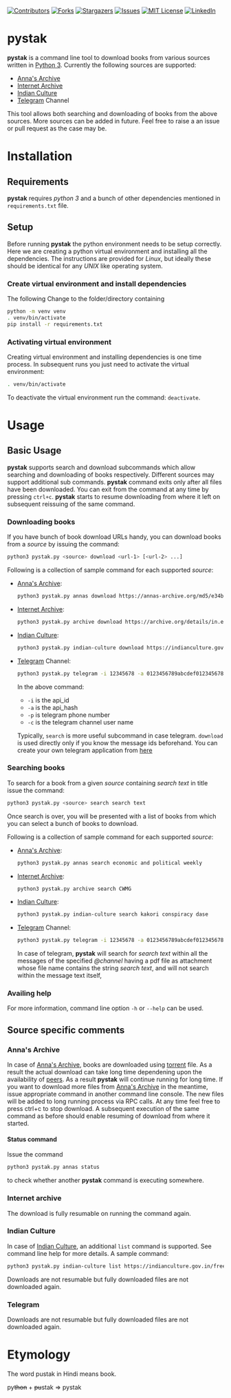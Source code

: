 [![Contributors][contributors-shield]][contributors-url]
[![Forks][forks-shield]][forks-url]
[![Stargazers][stars-shield]][stars-url]
[![Issues][issues-shield]][issues-url]
[![MIT License][license-shield]][license-url]
[![LinkedIn][linkedin-shield]][linkedin-url]

# pystak
**pystak** is a command line tool to download books from various sources written in [Python 3](https://www.python.org/). Currently the following sources are supported:
- [Anna's Archive](https://annas-archive.org/)
- [Internet Archive](https://archive.org/)
- [Indian Culture](https://indianculture.gov.in/)
- [Telegram](https://telegram.org/) Channel

This tool allows both searching and downloading of books from the above sources. More sources can be added in future. Feel free to raise a an issue or pull request as the case may be.


# Installation
## Requirements

**pystak** requires *python 3* and a bunch of other dependencies mentioned in `requirements.txt` file.

## Setup
Before running **pystak** the python environment needs to be setup correctly. Here we are creating a python virtual environment and installing all the dependencies. The instructions are provided for *Linux*, but ideally these should be identical for any *UNIX* like operating system.

### Create virtual environment and install dependencies

The following Change to the folder/directory containing 

```bash
python -m venv venv
. venv/bin/activate
pip install -r requirements.txt
```
### Activating virtual environment

Creating virtual environment and installing dependencies is one time process. In subsequent runs you just need to activate the virtual environment:
```bash
. venv/bin/activate
```

To deactivate the virtual environment run the command: `deactivate`.

# Usage

## Basic Usage

**pystak** supports search and download subcommands which allow searching and downloading of books respectively. Different sources may support additional sub commands.
**pystak** command exits only after all files have been downloaded. You can exit from the command at any time by pressing `ctrl+c`. **pystak** starts to resume downloading from where it left on subsequent reissuing of the same command.

### Downloading books

If you have bunch of book download URLs handy, you can download books from a *source* by issuing the command: 
```bash
python3 pystak.py <source> download <url-1> [<url-2> ...]
```

Following is a collection of sample command for each supported *source*:

- [Anna's Archive](https://annas-archive.org/): 
  ```bash 
  python3 pystak.py annas download https://annas-archive.org/md5/e34b90617bbb35cc4ea90180cfc93798
  ```
- [Internet Archive](https://archive.org/): 
  ```bash
  python3 pystak.py archive download https://archive.org/details/in.ernet.dli.2015.12873
  ```
- [Indian Culture](https://indianculture.gov.in/): 
  ```bash
  python3 pystak.py indian-culture download https://indianculture.gov.in/archives/question-treatment-approver-delhi-lahore-conspiracy-case
  ```
- [Telegram](https://telegram.org/) Channel: 
  ```bash
  python3 pystak.py telegram -i 12345678 -a 0123456789abcdef0123456789abcdef -p +911234567890 download -c @PLANDEMIC message-id
  ```
  In the above command:
  - `-i` is the api_id
  - `-a` is the api_hash
  - `-p` is telegram phone number
  - `-c` is the telegram channel user name
  
  Typically, `search` is more useful subcommand in case telegram. `download` is used directly only if you know the message ids beforehand.
  You can create your own telegram application from [here](https://my.telegram.org/)

### Searching books

To search for a book from a given *source* containing *search text* in title issue the command: 
```bash
python3 pystak.py <source> search search text
```
Once search is over, you will be presented with a list of books from which you can select a bunch of books to download.

Following is a collection of sample command for each supported *source*:

- [Anna's Archive](https://annas-archive.org/): 
  ```bash 
  python3 pystak.py annas search economic and political weekly
  ```
- [Internet Archive](https://archive.org/): 
  ```bash
  python3 pystak.py archive search CWMG
  ```
- [Indian Culture](https://indianculture.gov.in/): 
  ```bash
  python3 pystak.py indian-culture search kakori conspiracy dase
  ```
- [Telegram](https://telegram.org/) Channel: 
  ```bash
  python3 pystak.py telegram -i 12345678 -a 0123456789abcdef0123456789abcdef -p +911234567890 search -c @channel search text
  ```
  In case of telegram, **pystak** will search for *search text* within all the messages of the specified *@channel* having a pdf file as attachment whose file name contains the string *search text*, and will not search within the message text itself,

### Availing help

For more information, command line option `-h` or `--help` can be used.

## Source specific comments

### Anna's Archive

In case of [Anna's Archive](https://annas-archive.org/), books are downloaded using [torrent](https://en.wikipedia.org/wiki/BitTorrent) file. As a result the actual download can take long time dependening upon the availability of [peers](https://en.wikipedia.org/wiki/Glossary_of_BitTorrent_terms#Peer).
As a result **pystak** will continue running for long time. If you want to download more files from [Anna's Archive](https://annas-archive.org/) in the meantime, issue appropriate command in another command line console. The new files will be added to long running process via RPC calls.
At any time feel free to press ctrl+c to stop download. A subsequent execution of the same command as before should enable resuming of download from where it started.

#### Status command

Issue the command 
```bash
python3 pystak.py annas status
```
to check whether another **pystak** command is executing somewhere.

### Internet archive

The download is fully resumable on running the command again.

### Indian Culture

In case of [Indian Culture](https://indianculture.gov.in/), an additional `list` command is supported. See command line help for more details. A sample command:
```bash
python3 pystak.py indian-culture list https://indianculture.gov.in/freedom-archive/rarebooks
```
Downloads are not resumable but fully downloaded files are not downloaded again.

### Telegram

Downloads are not resumable but fully downloaded files are not downloaded again.


# Etymology

The word pustak in Hindi means book.

py<s>thon</s> + <s>pu</s>stak => pystak


<!-- MARKDOWN LINKS & IMAGES -->
<!-- https://www.markdownguide.org/basic-syntax/#reference-style-links -->
[contributors-shield]: https://img.shields.io/github/contributors/homebackend/pystak.svg?style=for-the-badge
[contributors-url]: https://github.com/homebackend/pystak/graphs/contributors
[forks-shield]: https://img.shields.io/github/forks/homebackend/pystak.svg?style=for-the-badge
[forks-url]: https://github.com/homebackend/pystak/network/members
[stars-shield]: https://img.shields.io/github/stars/homebackend/pystak.svg?style=for-the-badge
[stars-url]: https://github.com/homebackend/pystak/stargazers
[issues-shield]: https://img.shields.io/github/issues/homebackend/pystak.svg?style=for-the-badge
[issues-url]: https://github.com/homebackend/pystak/issues
[license-shield]: https://img.shields.io/github/license/homebackend/pystak.svg?style=for-the-badge
[license-url]: https://github.com/homebackend/pystak/blob/master/LICENSE
[linkedin-shield]: https://img.shields.io/badge/-LinkedIn-black.svg?style=for-the-badge&logo=linkedin&colorB=555
[linkedin-url]: https://linkedin.com/in/neeraj-jakhar-39686212b


